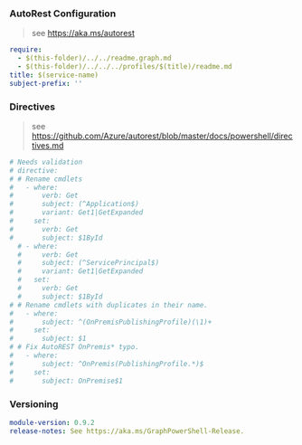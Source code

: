 
### AutoRest Configuration

> see https://aka.ms/autorest

``` yaml
require:
  - $(this-folder)/../../readme.graph.md
  - $(this-folder)/../../../profiles/$(title)/readme.md
title: $(service-name)
subject-prefix: ''
```

### Directives

> see https://github.com/Azure/autorest/blob/master/docs/powershell/directives.md

``` yaml
# Needs validation
# directive:
# # Rename cmdlets
#   - where:
#       verb: Get
#       subject: (^Application$)
#       variant: Get1|GetExpanded
#     set:
#       verb: Get
#       subject: $1ById
  # - where:
  #     verb: Get
  #     subject: (^ServicePrincipal$)
  #     variant: Get1|GetExpanded
  #   set:
  #     verb: Get
  #     subject: $1ById
# # Rename cmdlets with duplicates in their name.
#   - where:
#       subject: ^(OnPremisPublishingProfile)(\1)+
#     set:
#       subject: $1
# # Fix AutoREST OnPremis* typo.
#   - where:
#       subject: ^OnPremis(PublishingProfile.*)$
#     set:
#       subject: OnPremise$1
```

### Versioning

``` yaml
module-version: 0.9.2
release-notes: See https://aka.ms/GraphPowerShell-Release.
```

